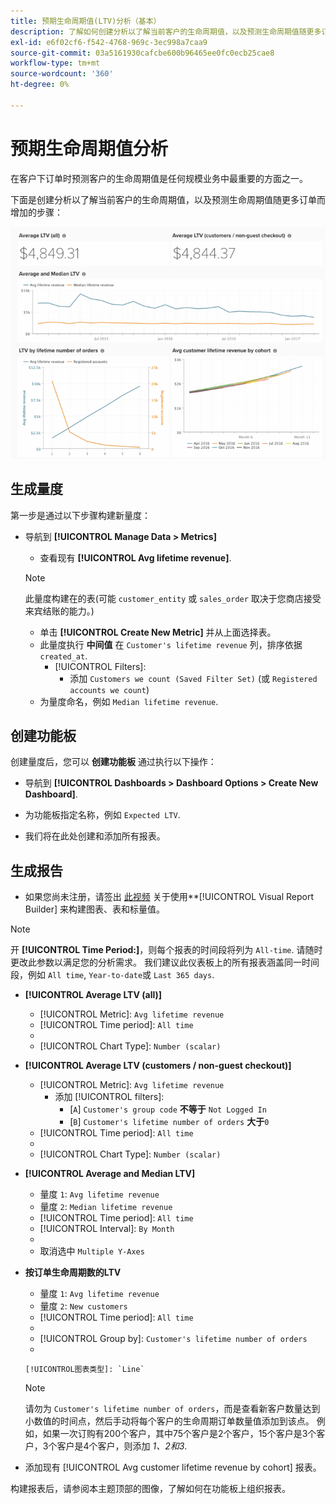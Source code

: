 ```yaml
---
title: 预期生命周期值(LTV)分析（基本）
description: 了解如何创建分析以了解当前客户的生命周期值，以及预测生命周期值随更多订单而增加的情况。
exl-id: e6f02cf6-f542-4768-969c-3ec998a7caa9
source-git-commit: 03a5161930cafcbe600b96465ee0fc0ecb25cae8
workflow-type: tm+mt
source-wordcount: '360'
ht-degree: 0%

---
```


# 预期生命周期值分析

在客户下订单时预测客户的生命周期值是任何规模业务中最重要的方面之一。

下面是创建分析以了解当前客户的生命周期值，以及预测生命周期值随更多订单而增加的步骤：

![预期存留期值](../../assets/expected_ltv_720.png)

## 生成量度

第一步是通过以下步骤构建新量度：
* 导航到 **[!UICONTROL Manage Data > Metrics]**
   * 查看现有 **[!UICONTROL Avg lifetime revenue]**.

   >[!NOTE]
   >
   >此量度构建在的表(可能 `customer_entity` 或 `sales_order` 取决于您商店接受来宾结账的能力。)

   * 单击 **[!UICONTROL Create New Metric]** 并从上面选择表。
   * 此量度执行 **中间值** 在 `Customer's lifetime revenue` 列，排序依据 `created_at`.
      * [!UICONTROL Filters]:
         * 添加 `Customers we count (Saved Filter Set)` (或 `Registered accounts we count`)
   * 为量度命名，例如 `Median lifetime revenue`.



## 创建功能板

创建量度后，您可以 **创建功能板** 通过执行以下操作：
* 导航到 **[!UICONTROL Dashboards > Dashboard Options > Create New Dashboard]**.
* 为功能板指定名称，例如 `Expected LTV`.

* 我们将在此处创建和添加所有报表。

## 生成报告

* 如果您尚未注册，请签出 [此视频](https://fast.wistia.net/embed/iframe/24zz7wmjrt) 关于使用**[!UICONTROL Visual Report Builder] 来构建图表、表和标量值。

>[!NOTE]
>
>开 **[!UICONTROL Time Period:]**，则每个报表的时间段将列为 `All-time`. 请随时更改此参数以满足您的分析需求。 我们建议此仪表板上的所有报表涵盖同一时间段，例如 `All time`, `Year-to-date`或 `Last 365 days`.

* **[!UICONTROL Average LTV (all)]**
   * [!UICONTROL Metric]: `Avg lifetime revenue`
   * [!UICONTROL Time period]: `All time`
   * 
      [!UICONTROL间隔]: `None`
   * [!UICONTROL Chart Type]: `Number (scalar)`

* **[!UICONTROL Average LTV (customers / non-guest checkout)]**
   * [!UICONTROL Metric]: `Avg lifetime revenue`
      * 添加 [!UICONTROL filters]:
         * [`A`] `Customer's group code` **不等于** `Not Logged In`
         * [`B`] `Customer's lifetime number of orders` **大于**`0`
   * [!UICONTROL Time period]: `All time`
   * 
      [!UICONTROL间隔]: `None`
   * [!UICONTROL Chart Type]: `Number (scalar)`


* **[!UICONTROL Average and Median LTV]**
   * 量度 `1`: `Avg lifetime revenue`
   * 量度 `2`: `Median lifetime revenue`
   * [!UICONTROL Time period]: `All time`
   * [!UICONTROL Interval]: `By Month`
   * 
      [!UICONTROL图表类型]: `Line`
   * 取消选中 `Multiple Y-Axes`

* **按订单生命周期数的LTV**
   * 量度 `1`: `Avg lifetime revenue`
   * 量度 `2`: `New customers`
   * [!UICONTROL Time period]: `All time`
   * 
      [!UICONTROL间隔]: `None`
   * [!UICONTROL Group by]: `Customer's lifetime number of orders`
   * 

      [!UICONTROL图表类型]: `Line`
   >[!NOTE]
   >
   >请勿为 `Customer's lifetime number of orders`，而是查看新客户数量达到小数值的时间点，然后手动将每个客户的生命周期订单数量值添加到该点。 例如，如果一次订购有200个客户，其中75个客户是2个客户，15个客户是3个客户，3个客户是4个客户，则添加 *1、2和3*.

* 添加现有 [!UICONTROL Avg customer lifetime revenue by cohort] 报表。

构建报表后，请参阅本主题顶部的图像，了解如何在功能板上组织报表。
